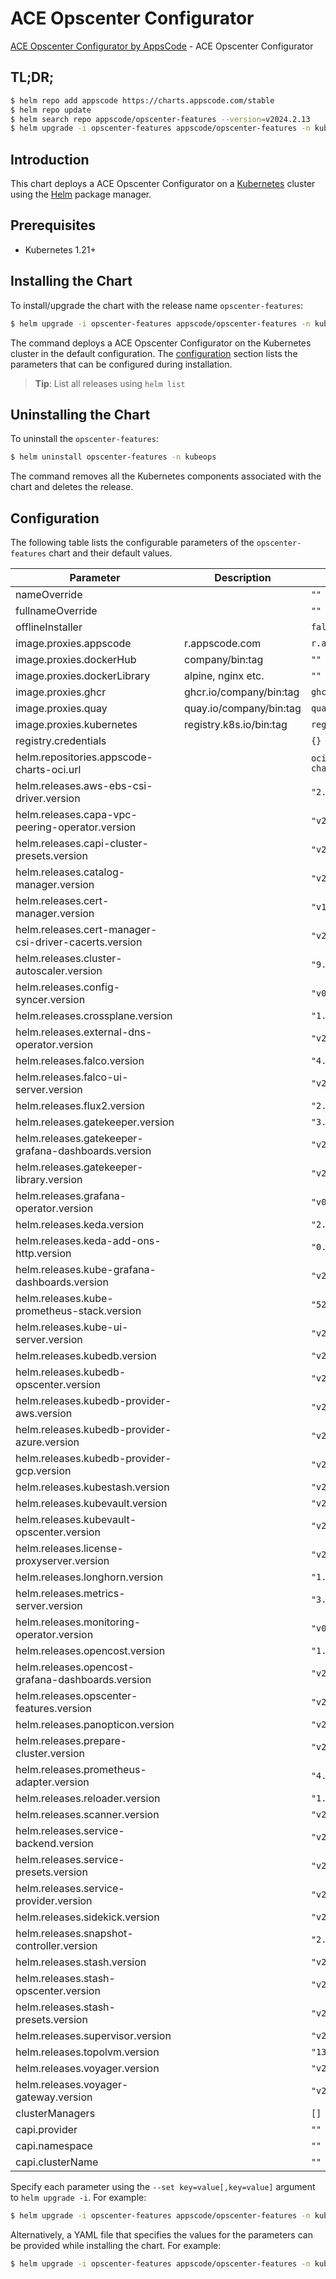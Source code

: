 # ACE Opscenter Configurator

[ACE Opscenter Configurator by AppsCode](https://github.com/bytebuilders/installer) - ACE Opscenter Configurator

## TL;DR;

```bash
$ helm repo add appscode https://charts.appscode.com/stable
$ helm repo update
$ helm search repo appscode/opscenter-features --version=v2024.2.13
$ helm upgrade -i opscenter-features appscode/opscenter-features -n kubeops --create-namespace --version=v2024.2.13
```

## Introduction

This chart deploys a ACE Opscenter Configurator on a [Kubernetes](http://kubernetes.io) cluster using the [Helm](https://helm.sh) package manager.

## Prerequisites

- Kubernetes 1.21+

## Installing the Chart

To install/upgrade the chart with the release name `opscenter-features`:

```bash
$ helm upgrade -i opscenter-features appscode/opscenter-features -n kubeops --create-namespace --version=v2024.2.13
```

The command deploys a ACE Opscenter Configurator on the Kubernetes cluster in the default configuration. The [configuration](#configuration) section lists the parameters that can be configured during installation.

> **Tip**: List all releases using `helm list`

## Uninstalling the Chart

To uninstall the `opscenter-features`:

```bash
$ helm uninstall opscenter-features -n kubeops
```

The command removes all the Kubernetes components associated with the chart and deletes the release.

## Configuration

The following table lists the configurable parameters of the `opscenter-features` chart and their default values.

|                       Parameter                       |       Description       |                  Default                   |
|-------------------------------------------------------|-------------------------|--------------------------------------------|
| nameOverride                                          |                         | <code>""</code>                            |
| fullnameOverride                                      |                         | <code>""</code>                            |
| offlineInstaller                                      |                         | <code>false</code>                         |
| image.proxies.appscode                                | r.appscode.com          | <code>r.appscode.com</code>                |
| image.proxies.dockerHub                               | company/bin:tag         | <code>""</code>                            |
| image.proxies.dockerLibrary                           | alpine, nginx etc.      | <code>""</code>                            |
| image.proxies.ghcr                                    | ghcr.io/company/bin:tag | <code>ghcr.io</code>                       |
| image.proxies.quay                                    | quay.io/company/bin:tag | <code>quay.io</code>                       |
| image.proxies.kubernetes                              | registry.k8s.io/bin:tag | <code>registry.k8s.io</code>               |
| registry.credentials                                  |                         | <code>{}</code>                            |
| helm.repositories.appscode-charts-oci.url             |                         | <code>oci://ghcr.io/appscode-charts</code> |
| helm.releases.aws-ebs-csi-driver.version              |                         | <code>"2.23.0"</code>                      |
| helm.releases.capa-vpc-peering-operator.version       |                         | <code>"v2023.12.11"</code>                 |
| helm.releases.capi-cluster-presets.version            |                         | <code>"v2023.11.14"</code>                 |
| helm.releases.catalog-manager.version                 |                         | <code>"v2024.2.11"</code>                  |
| helm.releases.cert-manager.version                    |                         | <code>"v1.14.1"</code>                     |
| helm.releases.cert-manager-csi-driver-cacerts.version |                         | <code>"v2023.10.1"</code>                  |
| helm.releases.cluster-autoscaler.version              |                         | <code>"9.29.0"</code>                      |
| helm.releases.config-syncer.version                   |                         | <code>"v0.14.6"</code>                     |
| helm.releases.crossplane.version                      |                         | <code>"1.14.0"</code>                      |
| helm.releases.external-dns-operator.version           |                         | <code>"v2023.10.1"</code>                  |
| helm.releases.falco.version                           |                         | <code>"4.0.0"</code>                       |
| helm.releases.falco-ui-server.version                 |                         | <code>"v2024.2.5"</code>                   |
| helm.releases.flux2.version                           |                         | <code>"2.12.2"</code>                      |
| helm.releases.gatekeeper.version                      |                         | <code>"3.13.3"</code>                      |
| helm.releases.gatekeeper-grafana-dashboards.version   |                         | <code>"v2023.10.1"</code>                  |
| helm.releases.gatekeeper-library.version              |                         | <code>"v2023.10.1"</code>                  |
| helm.releases.grafana-operator.version                |                         | <code>"v0.0.3"</code>                      |
| helm.releases.keda.version                            |                         | <code>"2.13.1"</code>                      |
| helm.releases.keda-add-ons-http.version               |                         | <code>"0.7.0"</code>                       |
| helm.releases.kube-grafana-dashboards.version         |                         | <code>"v2023.10.1"</code>                  |
| helm.releases.kube-prometheus-stack.version           |                         | <code>"52.1.0"</code>                      |
| helm.releases.kube-ui-server.version                  |                         | <code>"v2023.12.20"</code>                 |
| helm.releases.kubedb.version                          |                         | <code>"v2024.1.31"</code>                  |
| helm.releases.kubedb-opscenter.version                |                         | <code>"v2024.1.31"</code>                  |
| helm.releases.kubedb-provider-aws.version             |                         | <code>"v2024.1.31"</code>                  |
| helm.releases.kubedb-provider-azure.version           |                         | <code>"v2024.1.31"</code>                  |
| helm.releases.kubedb-provider-gcp.version             |                         | <code>"v2024.1.31"</code>                  |
| helm.releases.kubestash.version                       |                         | <code>"v2024.2.5"</code>                   |
| helm.releases.kubevault.version                       |                         | <code>"v2024.1.31"</code>                  |
| helm.releases.kubevault-opscenter.version             |                         | <code>"v2024.1.31"</code>                  |
| helm.releases.license-proxyserver.version             |                         | <code>"v2024.2.13"</code>                  |
| helm.releases.longhorn.version                        |                         | <code>"1.5.3"</code>                       |
| helm.releases.metrics-server.version                  |                         | <code>"3.11.0"</code>                      |
| helm.releases.monitoring-operator.version             |                         | <code>"v0.0.4"</code>                      |
| helm.releases.opencost.version                        |                         | <code>"1.18.1"</code>                      |
| helm.releases.opencost-grafana-dashboards.version     |                         | <code>"v2023.10.1"</code>                  |
| helm.releases.opscenter-features.version              |                         | <code>"v2024.2.13"</code>                  |
| helm.releases.panopticon.version                      |                         | <code>"v2024.2.5"</code>                   |
| helm.releases.prepare-cluster.version                 |                         | <code>"v2023.12.21"</code>                 |
| helm.releases.prometheus-adapter.version              |                         | <code>"4.9.0"</code>                       |
| helm.releases.reloader.version                        |                         | <code>"1.0.50"</code>                      |
| helm.releases.scanner.version                         |                         | <code>"v2024.1.18"</code>                  |
| helm.releases.service-backend.version                 |                         | <code>"v2024.2.11"</code>                  |
| helm.releases.service-presets.version                 |                         | <code>"v2024.2.11"</code>                  |
| helm.releases.service-provider.version                |                         | <code>"v2024.2.11"</code>                  |
| helm.releases.sidekick.version                        |                         | <code>"v2024.2.6"</code>                   |
| helm.releases.snapshot-controller.version             |                         | <code>"2.0.3"</code>                       |
| helm.releases.stash.version                           |                         | <code>"v2023.10.9"</code>                  |
| helm.releases.stash-opscenter.version                 |                         | <code>"v2023.10.9"</code>                  |
| helm.releases.stash-presets.version                   |                         | <code>"v2023.11.14"</code>                 |
| helm.releases.supervisor.version                      |                         | <code>"v2024.2.6"</code>                   |
| helm.releases.topolvm.version                         |                         | <code>"13.0.0"</code>                      |
| helm.releases.voyager.version                         |                         | <code>"v2023.9.18"</code>                  |
| helm.releases.voyager-gateway.version                 |                         | <code>"v2024.1.29"</code>                  |
| clusterManagers                                       |                         | <code>[]</code>                            |
| capi.provider                                         |                         | <code>""</code>                            |
| capi.namespace                                        |                         | <code>""</code>                            |
| capi.clusterName                                      |                         | <code>""</code>                            |


Specify each parameter using the `--set key=value[,key=value]` argument to `helm upgrade -i`. For example:

```bash
$ helm upgrade -i opscenter-features appscode/opscenter-features -n kubeops --create-namespace --version=v2024.2.13 --set image.proxies.appscode=r.appscode.com
```

Alternatively, a YAML file that specifies the values for the parameters can be provided while
installing the chart. For example:

```bash
$ helm upgrade -i opscenter-features appscode/opscenter-features -n kubeops --create-namespace --version=v2024.2.13 --values values.yaml
```
